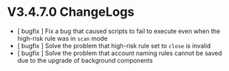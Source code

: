 # V3.4.7.0 ChangeLogs



- [ bugfix ] Fix a bug that caused scripts to fail to execute even when the high-risk rule was in `scan` mode
- [ bugfix ] Solve the problem that high-risk rule set to `close` is invalid
- [ bugfix ] Solve the problem that account naming rules cannot be saved due to the upgrade of background components